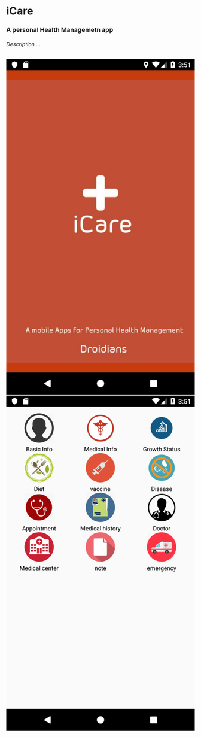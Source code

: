 # iCare

###  A personal Health Managemetn app
###### Description....

![Splash Screen](https://github.com/tamimaesha/iCare/blob/master/ss/ss_splash.png) ![Home screen](https://github.com/tamimaesha/iCare/blob/master/ss/ss_home.png) 
